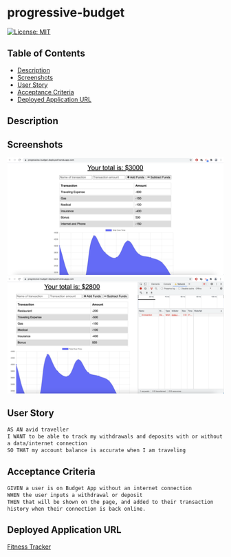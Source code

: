 # progressive-budget


[![License: MIT](https://img.shields.io/badge/License-MIT-yellow.svg)](https://opensource.org/licenses/MIT)


## Table of Contents
- [Description](#Description)
- [Screenshots](#Screenshots)
- [User Story](#User-Story)
- [Acceptance Criteria](#Acceptance-Criteria)
- [Deployed Application URL](#Deployed-Application-URL)


## Description 



## Screenshots
![alt text](public/images/final-page-1.png)
![alt text](public/images/final-page-2.png)


## User Story 
```
AS AN avid traveller
I WANT to be able to track my withdrawals and deposits with or without a data/internet connection
SO THAT my account balance is accurate when I am traveling
```


## Acceptance Criteria
```
GIVEN a user is on Budget App without an internet connection
WHEN the user inputs a withdrawal or deposit
THEN that will be shown on the page, and added to their transaction history when their connection is back online.
```


## Deployed Application URL 
[Fitness Tracker](https://fitness-tracker-app-deployed.herokuapp.com)